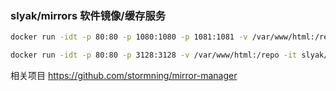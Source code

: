 ### slyak/mirrors 软件镜像/缓存服务
```bash
docker run -idt -p 80:80 -p 1080:1080 -p 1081:1081 -v /var/www/html:/repo -it slyak/mirrors

docker run -idt -p 80:80 -p 3128:3128 -v /var/www/html:/repo -it slyak/mirrors
```

相关项目
https://github.com/stormning/mirror-manager